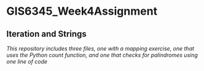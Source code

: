 # GIS6345_Week4Assignment
## Iteration and Strings 
*This repository includes three files, one with a mapping exercise, one that uses the Python count function, and one that checks for palindromes using one line of code*
